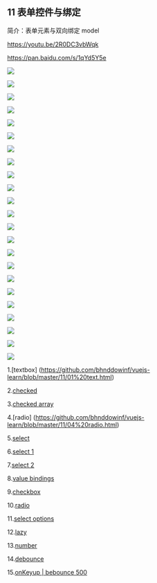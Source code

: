 
## 11 表单控件与绑定

  简介：表单元素与双向绑定 model

  https://youtu.be/2R0DC3vbWqk

  https://pan.baidu.com/s/1qYd5Y5e

  ![](https://github.com/bhnddowinf/vuejs-learn/blob/master/11/img/%E8%A1%A8%E5%8D%95%E6%8E%A7%E4%BB%B6%E7%BB%91%E5%AE%9A.001.jpeg)

  ![](https://github.com/bhnddowinf/vuejs-learn/blob/master/11/img/%E8%A1%A8%E5%8D%95%E6%8E%A7%E4%BB%B6%E7%BB%91%E5%AE%9A.002.jpeg)

  ![](https://github.com/bhnddowinf/vuejs-learn/blob/master/11/img/%E8%A1%A8%E5%8D%95%E6%8E%A7%E4%BB%B6%E7%BB%91%E5%AE%9A.003.jpeg)

  ![](https://github.com/bhnddowinf/vuejs-learn/blob/master/11/img/%E8%A1%A8%E5%8D%95%E6%8E%A7%E4%BB%B6%E7%BB%91%E5%AE%9A.004.jpeg)

  ![](https://github.com/bhnddowinf/vuejs-learn/blob/master/11/img/%E8%A1%A8%E5%8D%95%E6%8E%A7%E4%BB%B6%E7%BB%91%E5%AE%9A.005.jpeg)

  ![](https://github.com/bhnddowinf/vuejs-learn/blob/master/11/img/%E8%A1%A8%E5%8D%95%E6%8E%A7%E4%BB%B6%E7%BB%91%E5%AE%9A.006.jpeg)

  ![](https://github.com/bhnddowinf/vuejs-learn/blob/master/11/img/%E8%A1%A8%E5%8D%95%E6%8E%A7%E4%BB%B6%E7%BB%91%E5%AE%9A.007.jpeg)

  ![](https://github.com/bhnddowinf/vuejs-learn/blob/master/11/img/%E8%A1%A8%E5%8D%95%E6%8E%A7%E4%BB%B6%E7%BB%91%E5%AE%9A.008.jpeg)

  ![](https://github.com/bhnddowinf/vuejs-learn/blob/master/11/img/%E8%A1%A8%E5%8D%95%E6%8E%A7%E4%BB%B6%E7%BB%91%E5%AE%9A.009.jpeg)

  ![](https://github.com/bhnddowinf/vuejs-learn/blob/master/11/img/%E8%A1%A8%E5%8D%95%E6%8E%A7%E4%BB%B6%E7%BB%91%E5%AE%9A.010.jpeg)

  ![](https://github.com/bhnddowinf/vuejs-learn/blob/master/11/img/%E8%A1%A8%E5%8D%95%E6%8E%A7%E4%BB%B6%E7%BB%91%E5%AE%9A.011.jpeg)

  ![](https://github.com/bhnddowinf/vuejs-learn/blob/master/11/img/%E8%A1%A8%E5%8D%95%E6%8E%A7%E4%BB%B6%E7%BB%91%E5%AE%9A.012.jpeg)

  ![](https://github.com/bhnddowinf/vuejs-learn/blob/master/11/img/%E8%A1%A8%E5%8D%95%E6%8E%A7%E4%BB%B6%E7%BB%91%E5%AE%9A.013.jpeg)

  ![](https://github.com/bhnddowinf/vuejs-learn/blob/master/11/img/%E8%A1%A8%E5%8D%95%E6%8E%A7%E4%BB%B6%E7%BB%91%E5%AE%9A.014.jpeg)

  ![](https://github.com/bhnddowinf/vuejs-learn/blob/master/11/img/%E8%A1%A8%E5%8D%95%E6%8E%A7%E4%BB%B6%E7%BB%91%E5%AE%9A.015.jpeg)

  ![](https://github.com/bhnddowinf/vuejs-learn/blob/master/11/img/%E8%A1%A8%E5%8D%95%E6%8E%A7%E4%BB%B6%E7%BB%91%E5%AE%9A.016.jpeg)

  ![](https://github.com/bhnddowinf/vuejs-learn/blob/master/11/img/%E8%A1%A8%E5%8D%95%E6%8E%A7%E4%BB%B6%E7%BB%91%E5%AE%9A.017.jpeg)

  ![](https://github.com/bhnddowinf/vuejs-learn/blob/master/11/img/%E8%A1%A8%E5%8D%95%E6%8E%A7%E4%BB%B6%E7%BB%91%E5%AE%9A.018.jpeg)

  ![](https://github.com/bhnddowinf/vuejs-learn/blob/master/11/img/%E8%A1%A8%E5%8D%95%E6%8E%A7%E4%BB%B6%E7%BB%91%E5%AE%9A.019.jpeg)

  ![](https://github.com/bhnddowinf/vuejs-learn/blob/master/11/img/%E8%A1%A8%E5%8D%95%E6%8E%A7%E4%BB%B6%E7%BB%91%E5%AE%9A.020.jpeg)

  ![](https://github.com/bhnddowinf/vuejs-learn/blob/master/11/img/%E8%A1%A8%E5%8D%95%E6%8E%A7%E4%BB%B6%E7%BB%91%E5%AE%9A.021.jpeg)

  ![](https://github.com/bhnddowinf/vuejs-learn/blob/master/11/img/%E8%A1%A8%E5%8D%95%E6%8E%A7%E4%BB%B6%E7%BB%91%E5%AE%9A.022.jpeg)

  ![](https://github.com/bhnddowinf/vuejs-learn/blob/master/11/img/%E8%A1%A8%E5%8D%95%E6%8E%A7%E4%BB%B6%E7%BB%91%E5%AE%9A.023.jpeg)


  1.[textbox] (https://github.com/bhnddowinf/vuejs-learn/blob/master/11/01%20text.html)

  2.[checked](https://github.com/bhnddowinf/vuejs-learn/blob/master/11/02%20checked.html)

  3.[checked array](https://github.com/bhnddowinf/vuejs-learn/blob/master/11/03%20checked%20array.html)

  4.[radio] (https://github.com/bhnddowinf/vuejs-learn/blob/master/11/04%20radio.html)

  5.[select ](https://github.com/bhnddowinf/vuejs-learn/blob/master/11/05%20select.html)

  6.[select 1](https://github.com/bhnddowinf/vuejs-learn/blob/master/11/06%20select1.html)

  7.[select 2](https://github.com/bhnddowinf/vuejs-learn/blob/master/11/07%20select2.html)

  8.[value bindings](https://github.com/bhnddowinf/vuejs-learn/blob/master/11/08%20valuebindings.html)

  9.[checkbox](https://github.com/bhnddowinf/vuejs-learn/blob/master/11/09%20checkbox.html)

  10.[radio](https://github.com/bhnddowinf/vuejs-learn/blob/master/11/10%20radio.html)

  11.[select options](https://github.com/bhnddowinf/vuejs-learn/blob/master/11/11%20select%20options.html)

  12.[lazy](https://github.com/bhnddowinf/vuejs-learn/blob/master/11/12%20lazy.html)

  13.[number](https://github.com/bhnddowinf/vuejs-learn/blob/master/11/13%20number.html)

  14.[debounce](https://github.com/bhnddowinf/vuejs-learn/blob/master/11/14%20debounce.html)

  15.[onKeyup | bebounce 500](https://github.com/bhnddowinf/vuejs-learn/blob/master/11/15%20debounce1.html)

